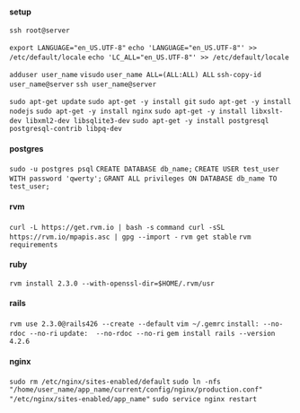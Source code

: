 #### setup
`ssh root@server`

`export LANGUAGE="en_US.UTF-8"`
`echo 'LANGUAGE="en_US.UTF-8"' >> /etc/default/locale`
`echo 'LC_ALL="en_US.UTF-8"' >> /etc/default/locale`

`adduser user_name`
`visudo`
`user_name ALL=(ALL:ALL) ALL`
`ssh-copy-id user_name@server`
`ssh user_name@server`

`sudo apt-get update`
`sudo apt-get -y install git`
`sudo apt-get -y install nodejs`
`sudo apt-get -y install nginx`
`sudo apt-get -y install libxslt-dev libxml2-dev libsqlite3-dev`
`sudo apt-get -y install postgresql postgresql-contrib libpq-dev`


#### postgres
`sudo -u postgres psql`
`CREATE DATABASE db_name;`
`CREATE USER test_user WITH password 'qwerty';`
`GRANT ALL privileges ON DATABASE db_name TO test_user;`

#### rvm
`curl -L https://get.rvm.io | bash -s`
`command curl -sSL https://rvm.io/mpapis.asc | gpg --import -`
`rvm get stable`
`rvm requirements`

#### ruby
`rvm install 2.3.0 --with-openssl-dir=$HOME/.rvm/usr`

#### rails
`rvm use 2.3.0@rails426 --create --default`
`vim ~/.gemrc`
`install: --no-rdoc --no-ri`
`update:  --no-rdoc --no-ri`
`gem install rails --version 4.2.6`

#### nginx
`sudo rm /etc/nginx/sites-enabled/default`
`sudo ln -nfs "/home/user_name/app_name/current/config/nginx/production.conf" "/etc/nginx/sites-enabled/app_name"`
`sudo service nginx restart`

